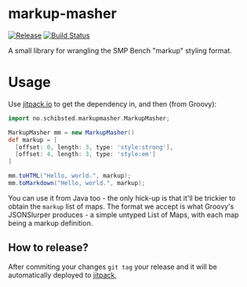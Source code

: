 # markup-masher

[![Release](https://jitpack.io/v/Schibsted-Tech-Polska/markup-masher.svg)](https://jitpack.io/#Schibsted-Tech-Polska/markup-masher)
[![Build Status](https://travis-ci.org/Schibsted-Tech-Polska/markup-masher.svg?branch=master)](https://travis-ci.org/Schibsted-Tech-Polska/markup-masher)

A small library for wrangling the SMP Bench "markup" styling format.

# Usage

Use [jitpack.io](https://jitpack.io/#Schibsted-Tech-Polska/markup-masher) to get the dependency in, and then (from Groovy):

```groovy
import no.schibsted.markupmasher.MarkupMasher;

MarkupMasher mm = new MarkupMasher()
def markup = [
  [offset: 0, length: 3, type: 'style:strong'],
  [offset: 4, length: 3, type: 'style:em']
]

mm.toHTML("Hello, world.", markup);
mm.toMarkdown("Hello, world.", markup);
```

You can use it from Java too - the only hick-up is that it'll be trickier to obtain the `markup` list of maps.
The format we accept is what Groovy's JSONSlurper produces - a simple untyped List of Maps, with each map being
a markup definition.

## How to release?

After commiting your changes `git tag` your release and it will be automatically deployed to [jitpack](https://jitpack.io/#Schibsted-Tech-Polska/markup-masher),

